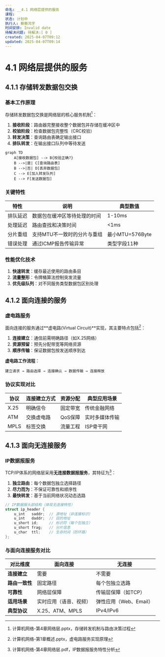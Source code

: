```yaml
---
命名: __4.1 网络层提供的服务
课程: 
状态: 计划中
执行人: 蔡蔡鸿宇
时间安排: Invalid date
待解决问题: 待解决:[ 0 ]
created: 2025-04-07T09:12
updated: 2025-04-07T09:14
---
```


# 4.1 网络层提供的服务

## 4.1.1 存储转发数据包交换

### 基本工作原理
存储转发数据包交换是网络层的核心服务机制[^1]：
1. **接收阶段**：路由器完整接收整个数据包并存储在缓冲区中
2. **校验阶段**：检查数据包完整性（CRC校验）
3. **转发决策**：查询路由表确定输出接口
4. **排队转发**：在输出接口队列中等待发送

```mermaid
graph TD
    A[接收数据包] --> B{校验正确?}
    B -->|是| C[查询路由表]
    B -->|否| D[丢弃数据包]
    C --> E[加入转发队列]
    E --> F[发送数据包]
```

### 关键特性
| 特性       | 说明                              | 典型数值       |
|------------|-----------------------------------|----------------|
| 排队延迟   | 数据包在缓冲区等待处理的时间      | 1-10ms         |
| 处理延迟   | 路由查找和决策时间                | <1ms           |
| 分片重组   | 支持MTU不一致时的分片与重组       | 最小MTU=576Byte|
| 错误处理   | 通过ICMP报告传输异常              | 类型字段11种   |

### 性能优化技术
1. **快速转发**：缓存最近使用的路由条目
2. **流量整形**：令牌桶算法控制突发流量
3. **优先级队列**：对不同服务类型数据包区别处理

## 4.1.2 面向连接的服务

### 虚电路服务
面向连接的服务通过**虚电路(Virtual Circuit)**实现，其主要特点包括[^2]：
1. **连接建立**：通信前需明确路径（如X.25网络）
2. **资源预留**：预先分配带宽等网络资源
3. **顺序传输**：保证数据包按发送顺序到达

**虚电路工作流程**：
```plaintext
建立请求 → 路由选择 → 连接确认 → 数据传输 → 连接释放
```

### 协议实现对比
| 协议    | 连接建立方式 | 资源分配   | 典型应用场景   |
|---------|--------------|------------|----------------|
| X.25    | 明确信令     | 固定带宽   | 传统金融网络   |
| ATM     | 交换虚电路   | QoS保障    | 实时多媒体传输 |
| MPLS    | 标签交换     | 流量工程   | ISP骨干网      |

## 4.1.3 面向无连接服务

### IP数据报服务
TCP/IP体系的网络层采用**无连接数据报服务**，其特征为[^3]：
1. **独立路由**：每个数据包独立选择路径
2. **尽力而为**：不保证可靠性和顺序性
3. **最快转发**：基于当前网络状况动态选路

```cpp
// IP数据报头部结构（体现无连接特性）
struct ip_header {
    u_int   saddr;  // 源地址（非连接标识）
    u_int   daddr;  // 目的地址
    u_short id;     // 标识符（每个包独立）
    u_short frag;   // 分片信息
    u_char  ttl;    // 生存时间（防环路）
};
```

### 与面向连接服务对比
| 对比维度         | 面向连接                 | 无连接                   |
|------------------|--------------------------|--------------------------|
| **连接建立**     | 需要                     | 不需要                   |
| **路由一致性**   | 固定路径                 | 每个包独立选路           |
| **可靠性**       | 网络层保障               | 传输层保障（如TCP）      |
| **适用场景**     | 实时应用（语音、视频）   | 弹性应用（Web、Email）   |
| **典型协议**     | X.25、ATM、MPLS          | IPv4/IPv6                |

[^1]: 计算机网络-第4章网络层.pptx，存储转发机制与路由决策过程
[^2]: 计算机网络-第1章概述.pptx，虚电路服务实现原理
[^3]: 计算机网络-第4章网络层.pdf，IP数据报服务特性分析